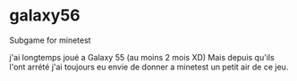 # galaxy56
Subgame for minetest

j'ai longtemps joué a Galaxy 55 (au moins 2 mois XD)
Mais depuis qu'ils l'ont arrété j'ai toujours eu envie de donner a minetest un petit air de ce jeu.
